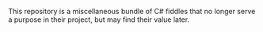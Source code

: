 This repository is a miscellaneous bundle of C# fiddles that no longer serve a purpose in their project, but may find their value later.
